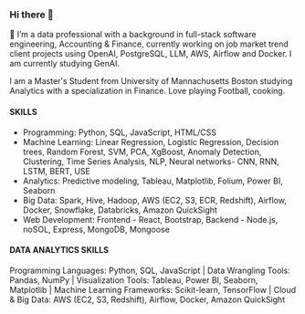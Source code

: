 ### Hi there 👋



🔭 I’m a data professional with a background in full-stack software engineering, Accounting & Finance, currently working on job market trend client projects using OpenAI, PostgreSQL, LLM, AWS, Airflow and Docker. I am currently studying GenAI.

I am a Master's Student from University of Mannachusetts Boston studying Analytics with a specialization in Finance. Love playing Football, cooking.

#### SKILLS
* Programming: Python, SQL, JavaScript, HTML/CSS
* Machine Learning: Linear Regression, Logistic Regression, Decision trees, Random Forest, SVM, PCA, XgBoost, Anomaly Detection, Clustering, Time Series Analysis, NLP, Neural networks- CNN, RNN, LSTM, BERT, USE
* Analytics: Predictive modeling, Tableau, Matplotlib, Folium, Power BI, Seaborn
* Big Data: Spark, Hive, Hadoop, AWS (EC2, S3, ECR, Redshift), Airflow, Docker, Snowflake, Databricks, Amazon QuickSight
* Web Development: Frontend - React, Bootstrap, Backend - Node.js, noSOL, Express, MongoDB, Mongoose



#### DATA ANALYTICS SKILLS
Programming Languages: Python, SQL, JavaScript | Data Wrangling Tools: Pandas, NumPy | Visualization Tools: Tableau, Power BI, Seaborn, Matplotlib | Machine Learning Frameworks: Scikit-learn, TensorFlow | Cloud & Big Data: AWS (EC2, S3, Redshift), Airflow, Docker, Amazon QuickSight
